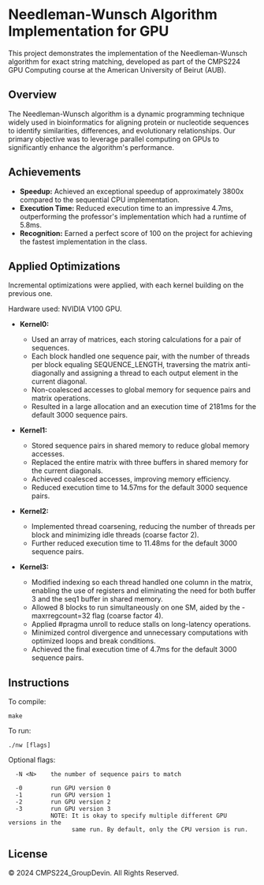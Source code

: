 # Needleman-Wunsch Algorithm Implementation for GPU

This project demonstrates the implementation of the Needleman-Wunsch algorithm for exact string matching, developed as part of the CMPS224 GPU Computing course at the American University of Beirut (AUB).

## Overview

The Needleman-Wunsch algorithm is a dynamic programming technique widely used in bioinformatics for aligning protein or nucleotide sequences to identify similarities, differences, and evolutionary relationships. Our primary objective was to leverage parallel computing on GPUs to significantly enhance the algorithm's performance.

## Achievements

- **Speedup:** Achieved an exceptional speedup of approximately 3800x compared to the sequential CPU implementation.
- **Execution Time:** Reduced execution time to an impressive 4.7ms, outperforming the professor's implementation which had a runtime of 5.8ms.
- **Recognition:** Earned a perfect score of 100 on the project for achieving the fastest implementation in the class.

## Applied Optimizations

Incremental optimizations were applied, with each kernel building on the previous one.

Hardware used: NVIDIA V100 GPU.

- **Kernel0:**
  - Used an array of matrices, each storing calculations for a pair of sequences.
  - Each block handled one sequence pair, with the number of threads per block equaling SEQUENCE_LENGTH, traversing the matrix anti-diagonally and assigning a thread to each output element in the current diagonal.
  - Non-coalesced accesses to global memory for sequence pairs and matrix operations.
  - Resulted in a large allocation and an execution time of 2181ms for the default 3000 sequence pairs.

- **Kernel1:**
  - Stored sequence pairs in shared memory to reduce global memory accesses.
  - Replaced the entire matrix with three buffers in shared memory for the current diagonals.
  - Achieved coalesced accesses, improving memory efficiency.
  - Reduced execution time to 14.57ms for the default 3000 sequence pairs.

- **Kernel2:**
  - Implemented thread coarsening, reducing the number of threads per block and minimizing idle threads (coarse factor 2).
  - Further reduced execution time to 11.48ms for the default 3000 sequence pairs.

- **Kernel3:**
  - Modified indexing so each thread handled one column in the matrix, enabling the use of registers and eliminating the need for both buffer 3 and the seq1 buffer in shared memory.
  - Allowed 8 blocks to run simultaneously on one SM, aided by the -maxrregcount=32 flag (coarse factor 4).
  - Applied #pragma unroll to reduce stalls on long-latency operations.
  - Minimized control divergence and unnecessary computations with optimized loops and break conditions.
  - Achieved the final execution time of 4.7ms for the default 3000 sequence pairs.


## Instructions

To compile:

```
make
```

To run:

```
./nw [flags]

```

Optional flags:

```
  -N <N>    the number of sequence pairs to match

  -0        run GPU version 0
  -1        run GPU version 1
  -2        run GPU version 2
  -3        run GPU version 3
            NOTE: It is okay to specify multiple different GPU versions in the
                  same run. By default, only the CPU version is run.
```

## License

© 2024 CMPS224_GroupDevin. All Rights Reserved.